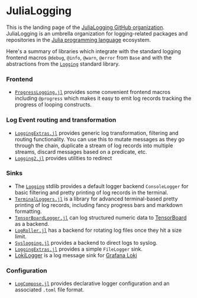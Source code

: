 # JuliaLogging

This is the landing page of the [JuliaLogging GitHub organization](https://github.com/JuliaLogging/).
JuliaLogging is an umbrella organization for logging-related packages and repositories
in the [Julia programming language](https://julialang.org/) ecosystem.

Here's a summary of libraries which integrate with the standard logging
frontend macros `@debug`, `@info`, `@warn`, `@error` from `Base` and with the
abstractions from the
[`Logging`](https://docs.julialang.org/en/v1/stdlib/Logging) standard library.

### Frontend

* [`ProgressLogging.jl`](https://github.com/JuliaLogging/ProgressLogging.jl)
  provides some convenient frontend macros including `@progress` which makes it
  easy to emit log records tracking the progress of looping constructs.

### Log Event routing and transformation

* [`LoggingExtras.jl`](https://github.com/JuliaLogging/LoggingExtras.jl) provides
  generic log transformation, filtering and routing functionality. You can use
  this to mutate messages as they go through the chain, duplicate a stream of
  log records into multiple streams, discard messages based on a predicate, etc.
* [`Logging2.jl`](https://github.com/JuliaLogging/Logging2.jl) provides
  utilities to redirect

### Sinks

* The [`Logging`](https://docs.julialang.org/en/v1/stdlib/Logging) stdlib
  provides a default logger backend `ConsoleLogger` for basic filtering and
  pretty printing of log records in the terminal.
* [`TerminalLoggers.jl`](https://github.com/JuliaLogging/TerminalLoggers.jl) is a
  library for advanced terminal-based pretty printing of log records, including
  fancy progress bars and markdown formatting.
* [`TensorBoardLogger.jl`](https://github.com/PhilipVinc/TensorBoardLogger.jl)
  can log structured numeric data to
  [TensorBoard](https://www.tensorflow.org/tensorboard) as a backend.
* [`LogRoller.jl`](https://github.com/JuliaLogging/LogRoller.jl) has a backend for
  rotating log files once they hit a size limit.
* [`Syslogging.jl`](https://github.com/JuliaLogging/SyslogLogging.jl) provides a
  backend to direct logs to syslog.
* [`LoggingExtras.jl`](https://github.com/JuliaLogging/LoggingExtras.jl) provides a
  simple `FileLogger` sink.
* [LokiLogger](https://github.com/JuliaLogging/LokiLogger.jl) is a log message
  sink for [Grafana Loki](https://grafana.com/oss/loki/)

### Configuration

* [`LogCompose.jl`](https://github.com/JuliaLogging/LogCompose.jl) provides
  declarative logger configuration and an associated `.toml` file format.
